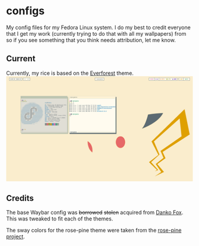 # configs
My config files for my Fedora Linux system. I do my best to credit everyone that I get my work (currently trying to do that with all my wallpapers) from so if you see something that you think needs attribution, let me know.

## Current
Currently, my rice is based on the [Everforest](https://github.com/sainnhe/everforest/tree/master) theme.
![everforest rice](images/everforest-rice.png)

## Credits
The base Waybar config was ~~borrowed~~ ~~stolen~~ acquired from [Danko Fox](https://github.com/DankChoir). This was tweaked to fit each of the themes.

The sway colors for the rose-pine theme were taken from the [rose-pine project](https://github.com/rose-pine/i3).
